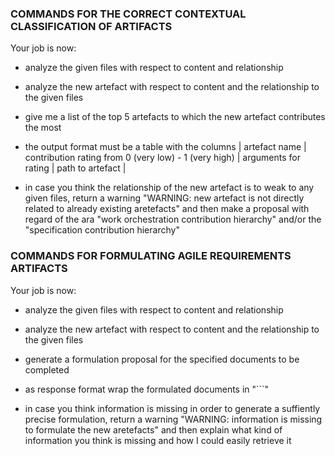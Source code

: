 ### COMMANDS FOR THE CORRECT CONTEXTUAL CLASSIFICATION OF ARTIFACTS
Your job is now:
* analyze the given files with respect to content and relationship
* analyze the new artefact with respect to content and the relationship to the given files
* give me a list of the top 5 artefacts to which the new artefact contributes the most
* the output format must be a table with the columns
  | artefact name | contribution rating from 0 (very low) - 1 (very high) | arguments for rating | path to artefact |

* in case you think the relationship of the new artefact is to weak to any given files, return a warning "WARNING: new artefact is not directly related to already existing aretefacts" and then make a proposal with regard of the ara "work orchestration contribution hierarchy" and/or the "specification contribution hierarchy" 

### COMMANDS FOR FORMULATING AGILE REQUIREMENTS ARTIFACTS
Your job is now:
* analyze the given files with respect to content and relationship
* analyze the new artefact with respect to content and the relationship to the given files
* generate a formulation proposal for the specified documents to be completed
* as response format wrap the formulated documents in "```"

* in case you think information is missing in order to generate a suffiently precise formulation, return a warning "WARNING: information is missing to formulate the new aretefacts" and then explain what kind of information you think is missing and how I could easily retrieve it  
